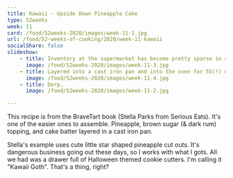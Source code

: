 ```yaml
---
title: Kawaii - Upside Down Pineapple Cake
type: 52weeks
week: 11
card: /food/52weeks-2020/images/week-11-1.jpg
url: /food/52-weeks-of-cooking/2020/week-11-kawaii
socialShare: false
slideshow:
    - title: Inventory at the supermarket has become pretty sparse in a lot of areas, but by some fortune there hadn't been a complete run on pineapples and coconut milk.
      image: /food/52weeks-2020/images/week-11-3.jpg
    - title: Layered into a cast iron pan and into the oven for 55(!) minutes to bake.
      image: /food/52weeks-2020/images/week-11-4.jpg
    - title: Derp.
      image: /food/52weeks-2020/images/week-11-2.jpg

---
```


This recipe is from the BraveTart book (Stella Parks from Serious Eats).  It's one of the easier ones to assemble.  Pineapple, brown sugar (& dark rum) topping, and cake batter layered in a cast iron pan.

Stella's example uses cute little star shaped pineapple cut outs.  It's dangerous business going out these days, so I works with what I gots. All we had was a drawer full of Halloween themed cookie cutters.  I'm calling it "Kawaii Goth".  That's a thing, right?


